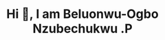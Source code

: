 <h1 align="center">Hi 👋, I am Beluonwu-Ogbo Nzubechukwu .P</h1>
<h3 align="center>A Front-End Developer from Nigeria</h3>

Here are some ideas to get you started:

- 🔭 I’m currently working on ...
- 🌱 I’m currently learning ...
- 👯 I’m looking to collaborate on ...
- 🤔 I’m looking for help with ...
- 💬 Ask me about ...
- 📫 How to reach me: ...
- 😄 Pronouns: ...
- ⚡ Fun fact: ...
-->

